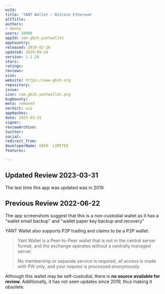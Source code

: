 ```yaml
---
wsId: 
title: 'YANT Wallet : Bitcoin Ethereum'
altTitle: 
authors:
- danny
users: 10000
appId: com.gbih.yantwallet
appCountry: 
released: 2019-02-26
updated: 2019-09-24
version: 1.1.28
stars: 
ratings: 
reviews: 
size: 
website: https://www.gbih.org
repository: 
issue: 
icon: com.gbih.yantwallet.png
bugbounty: 
meta: removed
verdict: wip
appHashes: 
date: 2023-03-31
signer: 
reviewArchive: 
twitter: 
social: 
redirect_from: 
developerName: GBIH  LIMITED
features: 

---
```


## Updated Review 2023-03-31 

The last time this app was updated was in 2019.

## Previous Review 2022-06-22

The app screenshots suggest that this is a non-custodial wallet as it has a "wallet email backup" and "wallet paper key backup and recovery"

YANT Wallet also supports P2P trading and claims to be a P2P wallet.

> Yant Wallet is a Peer-to-Peer wallet that is not in the central server format, and the exchange operates without a centrally managed server.
>
> No membership or separate service is required, all access is made with PW only, and your request is processed anonymously.

Although this wallet may be self-custodial, there is **no source available for review.** Additionally, it has not seen updates since 2019, thus making it obsolete.

